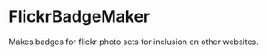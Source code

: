 FlickrBadgeMaker
================

Makes badges for flickr photo sets for inclusion on other websites.